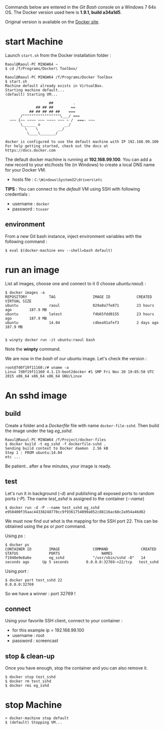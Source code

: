 
Commands below are entered in the *Git Bash* console on a Windows 7 64x OS. The Docker version used here is **1.9.1, build a34a1d5**.

Original version is available on the [Docker site](https://docs.docker.com/engine/examples/running_ssh_service/).

# start Machine

Launch `start.sh` from the Docker installation folder :

	Raoul@Raoul-PC MINGW64 ~
	$ cd /f/Programs/Docker\ Toolbox/
	
	Raoul@Raoul-PC MINGW64 /f/Programs/Docker Toolbox
	$ start.sh
	Machine default already exists in VirtualBox.
	Starting machine default...
	(default) Starting VM...

                        ##         .
                  ## ## ##        ==
               ## ## ## ## ##    ===
           /"""""""""""""""""\___/ ===
      ~~~ {~~ ~~~~ ~~~ ~~~~ ~~~ ~ /  ===- ~~~
           \______ o           __/
             \    \         __/
              \____\_______/

	docker is configured to use the default machine with IP 192.168.99.100
	For help getting started, check out the docs at https://docs.docker.com

The default docker machine is running at **192.168.99.100**. You can add a new record to your etc/hosts file (in Windows) 
to create a local DNS name for your Docker VM.

- hosts file : `C:\Windows\System32\drivers\etc`
	
**TIPS** : You can connect to the *default* VM using SSH with following credentials :
 
- username : `docker`
- password : `tcuser`

## environment

From a new Git bash instance, inject environment variables with the following command : 

	$ eval $(docker-machine env --shell=bash default)



# run an image

List all images, choose one and connect to it (I choose *ubuntu:raoul*) : 

	$ docker images -a
	REPOSITORY          TAG                 IMAGE ID            CREATED             VIRTUAL SIZE
	ubuntu              raoul               029a0a7fe871        23 hours ago        187.9 MB
	ubuntu              latest              f4b65fdd0155        23 hours ago        187.9 MB
	ubuntu              14.04               c4bea91afef3        2 days ago          187.9 MB

	
	$ winpty docker run -it ubuntu:raoul bash
	
Note the **winpty** command.

We are now in the *bash* of our ubuntu image. Let's check the version : 

	root@7d0f19f11160:/# uname -a
	Linux 7d0f19f11160 4.1.13-boot2docker #1 SMP Fri Nov 20 19:05:50 UTC 2015 x86_64 x86_64 x86_64 GNU/Linux

# An sshd image
## build 
Create a folder and a *Dockerfile* file with name `docker-file-sshd`. Then build the image under the tag *eg_sshd*.


	Raoul@Raoul-PC MINGW64 /f/Project/docker-files
	$ docker build -t eg_sshd -f dockerfile-sshd .
	Sending build context to Docker daemon  2.56 kB
	Step 1 : FROM ubuntu:14.04
	etc ...

Be patient.. after a few minutes, your image is ready.
 
## test

Let's run it in background (*-d*) and publishing all exposed ports to random ports (*-P*). The name *test_sshd* is assigned
 to the container (*--name*)

	$ docker run -d -P --name test_sshd eg_sshd
	e958400f35aac44338248770cc9f9361754099a052c88116ac68c2a954a46d02

We must now find out whot is the mapping for the SSH port 22. This can be obtained using the *ps* or *port* command. 

Using *ps* : 

	$ docker ps
	CONTAINER ID        IMAGE               COMMAND               CREATED             STATUS              PORTS                   NAMES
	f1940e9e8a6e        eg_sshd             "/usr/sbin/sshd -D"   14 seconds ago      Up 5 seconds        0.0.0.0:32769->22/tcp   test_sshd

Using *port* : 

	$ docker port test_sshd 22
	0.0.0.0:32769

So we have a winner : port 32769 !

## connect

Using your favorite SSH client, connect to your container :

- for this example ip = 192.168.99.100
- username : root
- password : screencast

## stop & clean-up

Once you have enough, stop the container and you can also remove it.

	$ docker stop test_sshd
	$ docker rm test_sshd
	$ docker rmi eg_sshd
	
# stop Machine
	
	> docker-machine stop default
	$ (default) Stopping VM...
	
	